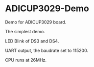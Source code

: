 # ADICUP3029-Demo
Demo for ADICUP3029 board.

The simplest demo.

LED Blink of DS3 and DS4.

UART output, the baudrate set to 115200.

CPU runs at 26MHz.
